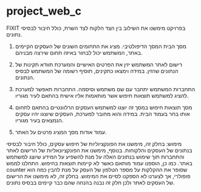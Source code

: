 # project_web_c
FIXIT
בפרויקט מימשנו את השילוב בין הצד הלקוח לצד השרת, כולל חיבור לבסיסי נתונים.

1.	מסך הבית
המסך הדיפולטיבי.
מציג את התחומים השונים של העסקים הקיימים באתר, המשתמש יכול לבחור באיזה תחום שירצה מבניהם.

 
3.	רישום לאתר
המשתמש יזין את הפרטים האישיים והמערכת תוודא תקינות של הנתונים שהזין. במידה וימצאו כתקינים, תוסיף רשומה של המשתמש לבסיס הנתונים.
 
4.	התחברות
המשתמש יתחבר עם שם משתמש וסיסמה. התחברות תאפשר למערכת להציג למשתמש תוצאות חיפוש אשר מותאמות אליו אישית בהתאם לעיר מגוריו. 
 
5.	מסך תוצאות חיפוש
במסך זה יוצגו למשתמש העסקים הרלוונטיים בהתאם לתחום אותו בחר בעמוד הבית. במידה והוא מחובר למערכת, העסקים שיוצגו יהיו עסקים הנמצאים בעיר מגוריו. 
 
6.	עמוד אודות
מסך המציג פרטים על האתר.
 
מימוש:
בחלק זה, מימשנו את הפונקציוליות של חיפוש עסקים, כולל חיבור לבסיסי בנתונים של העסקים והלקוחות. 
בנוסף, מימשנו את הפונקציונאליות של הרישום לאתר והתחברות תוך שימוש בנתונים האלה על מנת להשפיע על המידע שיוצג למשתמש באתר. 
כמו כן, הוספנו עמוד מותאם כאשר לא קיימות תוצאות בחיפוש.
התחלנו לממש counter שסופר את ההקלקות על מספר הטלפון של העסק על מנת להבין כמה הוא פופולרי, אך לצערנו לא הספקנו לסיים את המימוש. 
בחלק זה, לא מימשנו את הרישום של העסקים לאתר ולכן חלק זה נבנה בהנחה שהם כבר קיימים בבסיס נתונים. 


